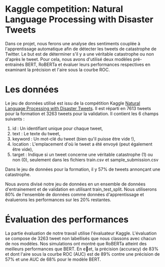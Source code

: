 # Kaggle competition: Natural Language Processing with Disaster Tweets
Dans ce projet, nous ferons une analyse des sentiments couplée à l'apprentissage automatique afin de détecter les tweets de catastrophe de Twitter. Le
but est de déterminer s'il y a une véritable catastrophe ou non d'après le tweet.
Pour cela, nous avons d'utilisé deux modèles pré-entrainés BERT, RoBERTa et évaluer leurs performances respectives en examinant la précision et l'aire sous
la courbe ROC.

# Les données
Le jeu de données utilisé est issu de la compétition Kaggle [Natural Language Processing with Disaster Tweets](https://www.kaggle.com/competitions/nlp-getting-started).
Il est réparti en 7613 tweets pour la formation et 3263 tweets pour la validation.
Il contient les 6 champs suivants :

1. id : Un identifiant unique pour chaque tweet,
2. text : Le texte du tweet,
3. keyword : Un mot-clé du tweet (bien qu'il puisse être vide !),
4. location : L'emplacement d'où le tweet a été envoyé (peut également être
vide),
5. target : Indique si un tweet concerne une véritable catastrophe (1) ou
non (0), seulement dans les fichiers train.csv et sample_submission.csv

Dans le jeu de données pour la formation, il y 57% de tweets annonçant une catastrophe.

Nous avons divisé notre jeu de données en un ensemble de données d'entrainement et de validation en utilisant train_test_split. Nous utiliserons 80% de l'ensemble de 
données comme données d'apprentissage et évaluerons les performances sur les 20% restantes.

# Évaluation des performances
La partie évaluation de notre travail utilise l'évaluateur Kaggle. L'évaluation se compose de 3263 tweet non labellisés que nous classons avec chacun de
nos modèles. Nos simulations ont montré que RoBERTa atteint des meilleurs performances que BERT. En eet, la précision (accuracy) de 83% et dont l'aire
sous la courbe ROC (AUC) est de 89% contre une précision de 57% et une AUC de 68% pour le modèle BERT.
